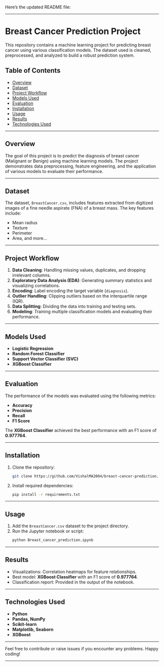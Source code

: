 Here’s the updated README file:

---

# Breast Cancer Prediction Project

This repository contains a machine learning project for predicting breast cancer using various classification models. The dataset used is cleaned, preprocessed, and analyzed to build a robust prediction system.

## Table of Contents
- [Overview](#overview)
- [Dataset](#dataset)
- [Project Workflow](#project-workflow)
- [Models Used](#models-used)
- [Evaluation](#evaluation)
- [Installation](#installation)
- [Usage](#usage)
- [Results](#results)
- [Technologies Used](#technologies-used)

---

## Overview
The goal of this project is to predict the diagnosis of breast cancer (Malignant or Benign) using machine learning models. The project demonstrates data preprocessing, feature engineering, and the application of various models to evaluate their performance.

---

## Dataset
The dataset, `BreastCancer.csv`, includes features extracted from digitized images of a fine needle aspirate (FNA) of a breast mass. The key features include:
- Mean radius
- Texture
- Perimeter
- Area, and more...

---

## Project Workflow
1. **Data Cleaning**: Handling missing values, duplicates, and dropping irrelevant columns.
2. **Exploratory Data Analysis (EDA)**: Generating summary statistics and visualizing correlations.
3. **Encoding**: Label encoding the target variable (`diagnosis`).
4. **Outlier Handling**: Clipping outliers based on the interquartile range (IQR).
5. **Data Splitting**: Dividing the data into training and testing sets.
6. **Modeling**: Training multiple classification models and evaluating their performance.

---

## Models Used
- **Logistic Regression**
- **Random Forest Classifier**
- **Support Vector Classifier (SVC)**
- **XGBoost Classifier**

---

## Evaluation
The performance of the models was evaluated using the following metrics:
- **Accuracy**
- **Precision**
- **Recall**
- **F1 Score**

The **XGBoost Classifier** achieved the best performance with an F1 score of **0.977764**.

---

## Installation
1. Clone the repository:
   ```bash
   git clone https://github.com/VishalMA2004/breast-cancer-prediction.git
   ```
2. Install required dependencies:
   ```bash
   pip install -r requirements.txt
   ```

---

## Usage
1. Add the `BreastCancer.csv` dataset to the project directory.
2. Run the Jupyter notebook or script:
   ```bash
   python Breast_cancer_prediction.ipynb
   ```

---

## Results
- Visualizations: Correlation heatmaps for feature relationships.
- Best model: **XGBoost Classifier** with an F1 score of **0.977764**.
- Classification report: Provided in the output of the notebook.

---

## Technologies Used
- **Python**
- **Pandas, NumPy**
- **Scikit-learn**
- **Matplotlib, Seaborn**
- **XGBoost**

---

Feel free to contribute or raise issues if you encounter any problems. Happy coding!

--- 
